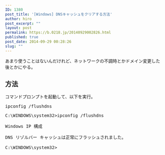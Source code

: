 ```yaml
---
ID: 1380
post_title: '[Windows] DNSキャッシュをクリアする方法'
author: hiro
post_excerpt: ""
layout: post
permalink: https://b.0218.jp/20140929002826.html
published: true
post_date: 2014-09-29 00:28:26
slug: ""
---
```

あまり使うことはないんだけれど、ネットワークの不調時とかドメイン変更した後とかにやる。
<!--more-->
<h2>方法</h2>
コマンドプロンプトを起動して、以下を実行。
<pre>ipconfig /flushdns</pre>

<pre class="cmd">C:\WINDOWS\system32&gt;ipconfig /flushdns

Windows IP 構成

DNS リゾルバー キャッシュは正常にフラッシュされました。

C:\WINDOWS\system32&gt;</pre>